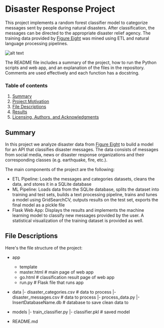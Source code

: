 # Disaster Response Project
This project implements a random forest classifier model to categorize messages sent by people during natural disasters. After classification, the messages can be directed to the appropriate disaster relief agency. The training data provided by [Figure Eight](https://appen.com/) was mined using ETL and natural language processing pipelines.


![alt text](https://www.weather.gov/images/safety/ia-2008-2-lg.jpg) 


The README file includes a summary of the project, how to run the Python scripts and web app, and an explanation of the files in the repository. Comments are used effectively and each function has a docstring.

### Table of contents
1. [Summary](#summary)
2. [Project Motivation](#motivation)
3. [File Descriptions](#files)
4. [Results](#results)
5. [Licensing, Authors, and Acknowledgments](#licensing)


## Summary <a name="summary"></a>

In this project we analyze disaster data from [Figure Eight](https://appen.com/) to build a model for an API that classifies disaster messages. 
The data consists of messages from social media, news or disaster response organizations and their corresponding classes (e.g. earthquake, fire, etc.).

The main components of the project are the following:
- ETL Pipeline: Loads the messages and categories datasets, cleans the data, and stores it in a SQLite database
- ML Pipeline: Loads data from the SQLite database, splits the dataset into training and test sets, builds a text processing pipeline, trains and tunes a model using GridSearchCV, outputs results on the test set, exports the final model as a pickle file
- Flask Web App: Displays the results and implements the machine learning model to classify new messages provided by the user. A statistical visualization of the training dataset is provided as well.




## File Descriptions<a name="files"></a>

Here's the file structure of the project:
- app
  - template
   - master.html  # main page of web app
   - go.html  # classification result page of web app
  - run.py  # Flask file that runs app

- data
|- disaster_categories.csv  # data to process 
|- disaster_messages.csv  # data to process
|- process_data.py
|- InsertDatabaseName.db   # database to save clean data to

- models
|- train_classifier.py
|- classifier.pkl  # saved model 

- README.md
